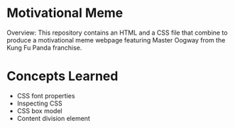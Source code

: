 # Motivational Meme

Overview: This repository contains an HTML and a CSS file that combine to produce a motivational meme webpage featuring Master Oogway from the Kung Fu Panda franchise.

# Concepts Learned
- CSS font properties
- Inspecting CSS
- CSS box model
- Content division element
